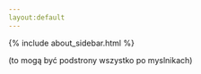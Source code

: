 ```yaml
---
layout:default
---
```


{% include about_sidebar.html %}
  
(to mogą być podstrony wszystko po myslnikach)  

  
